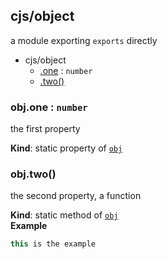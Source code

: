 <a name="module_cjs/object"></a>
## cjs/object
a module exporting `exports` directly

  

* cjs/object
    * [.one](#module_cjs/object.one) : `number`
    * [.two()](#module_cjs/object.two)


<a name="module_cjs/object.one"></a>
### obj.one : `number`
the first property

**Kind**: static property of [`obj`](#module_cjs/object)


<a name="module_cjs/object.two"></a>
### obj.two()
the second property, a function

**Kind**: static method of [`obj`](#module_cjs/object)  
**Example**
```js
this is the example
```


